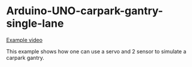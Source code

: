 # Arduino-UNO-carpark-gantry-single-lane

[Example video](https://youtu.be/n1ES_gaD3g4)

This example shows how one can use a servo and 2 sensor to simulate a carpark gantry.
